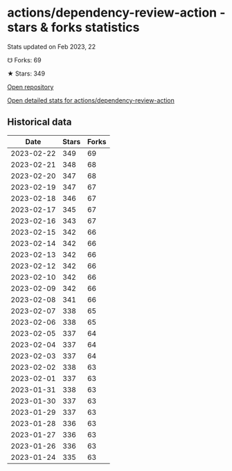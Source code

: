 # actions/dependency-review-action - stars & forks statistics

Stats updated on Feb 2023, 22

☋ Forks: 69

★ Stars: 349

[Open repository](https://github.com/actions/dependency-review-action)

[Open detailed stats for actions/dependency-review-action](https://reviewgithub.com/rep/actions/dependency-review-action)

## Historical data
| Date | Stars | Forks |
|------|-------|-------|
| 2023-02-22 | 349 | 69 | 
| 2023-02-21 | 348 | 68 | 
| 2023-02-20 | 347 | 68 | 
| 2023-02-19 | 347 | 67 | 
| 2023-02-18 | 346 | 67 | 
| 2023-02-17 | 345 | 67 | 
| 2023-02-16 | 343 | 67 | 
| 2023-02-15 | 342 | 66 | 
| 2023-02-14 | 342 | 66 | 
| 2023-02-13 | 342 | 66 | 
| 2023-02-12 | 342 | 66 | 
| 2023-02-10 | 342 | 66 | 
| 2023-02-09 | 342 | 66 | 
| 2023-02-08 | 341 | 66 | 
| 2023-02-07 | 338 | 65 | 
| 2023-02-06 | 338 | 65 | 
| 2023-02-05 | 337 | 64 | 
| 2023-02-04 | 337 | 64 | 
| 2023-02-03 | 337 | 64 | 
| 2023-02-02 | 338 | 63 | 
| 2023-02-01 | 337 | 63 | 
| 2023-01-31 | 338 | 63 | 
| 2023-01-30 | 337 | 63 | 
| 2023-01-29 | 337 | 63 | 
| 2023-01-28 | 336 | 63 | 
| 2023-01-27 | 336 | 63 | 
| 2023-01-26 | 336 | 63 | 
| 2023-01-24 | 335 | 63 | 

